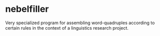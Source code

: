 # nebelfiller
Very specialized program for assembling word-quadruples according to certain rules in the context of a linguistics research project.
